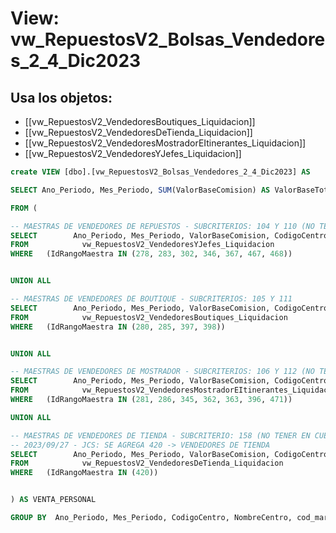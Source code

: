 # View: vw_RepuestosV2_Bolsas_Vendedores_2_4_Dic2023

## Usa los objetos:
- [[vw_RepuestosV2_VendedoresBoutiques_Liquidacion]]
- [[vw_RepuestosV2_VendedoresDeTienda_Liquidacion]]
- [[vw_RepuestosV2_VendedoresMostradorEItinerantes_Liquidacion]]
- [[vw_RepuestosV2_VendedoresYJefes_Liquidacion]]

```sql
create VIEW [dbo].[vw_RepuestosV2_Bolsas_Vendedores_2_4_Dic2023] AS

SELECT Ano_Periodo, Mes_Periodo, SUM(ValorBaseComision) AS ValorBaseTotal, CodigoCentro, NombreCentro, cod_marca, nombre_marca 

FROM (

-- MAESTRAS DE VENDEDORES DE REPUESTOS - SUBCRITERIOS: 104 Y 110 (NO TENER EN CUENTA JEFES)
SELECT        Ano_Periodo, Mes_Periodo, ValorBaseComision, CodigoCentro, NombreCentro, cod_marca, nombre_marca
FROM            vw_RepuestosV2_VendedoresYJefes_Liquidacion
WHERE	(IdRangoMaestra IN (278, 283, 302, 346, 367, 467, 468))


UNION ALL

-- MAESTRAS DE VENDEDORES DE BOUTIQUE - SUBCRITERIOS: 105 Y 111
SELECT        Ano_Periodo, Mes_Periodo, ValorBaseComision, CodigoCentro, NombreCentro, cod_marca, nombre_marca
FROM            vw_RepuestosV2_VendedoresBoutiques_Liquidacion
WHERE	(IdRangoMaestra IN (280, 285, 397, 398))


UNION ALL

-- MAESTRAS DE VENDEDORES DE MOSTRADOR - SUBCRITERIOS: 106 Y 112 (NO TENER EN CUENTA ITINERANTES)
SELECT        Ano_Periodo, Mes_Periodo, ValorBaseComision, CodigoCentro, NombreCentro, cod_marca, nombre_marca
FROM            vw_RepuestosV2_VendedoresMostradorEItinerantes_Liquidacion
WHERE	(IdRangoMaestra IN (281, 286, 345, 362, 363, 396, 471))

UNION ALL

-- MAESTRAS DE VENDEDORES DE TIENDA - SUBCRITERIO: 158 (NO TENER EN CUENTA ITINERANTES)
-- 2023/09/27 - JCS: SE AGREGA 420 -> VENDEDORES DE TIENDA
SELECT        Ano_Periodo, Mes_Periodo, ValorBaseComision, CodigoCentro, NombreCentro, cod_marca, nombre_marca
FROM            vw_RepuestosV2_VendedoresDeTienda_Liquidacion
WHERE	(IdRangoMaestra IN (420))


) AS VENTA_PERSONAL

GROUP BY  Ano_Periodo, Mes_Periodo, CodigoCentro, NombreCentro, cod_marca, nombre_marca


```
